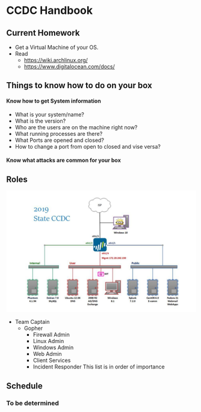 # CCDC Handbook

## Current Homework

* Get a Virtual Machine of your OS.
* Read
    * https://wiki.archlinux.org/
    * https://www.digitalocean.com/docs/

## Things to know how to do on your box

#### Know how to get System information 
- What is your system/name?
- What is the version?
- Who are the users are on the machine right now?
- What running processes are there?
- What Ports are opened and closed?
- How to change a port from open to closed and vise versa?

#### Know what attacks are common for your box


## Roles

![roles](assets/ccdc-roles.png)

* Team Captain
    * Gopher
        * Firewall Admin
        * Linux Admin
        * Windows Admin
        * Web Admin
        * Client Services
        * Incident Responder
This list is in order of importance 

## Schedule

### To be determined

